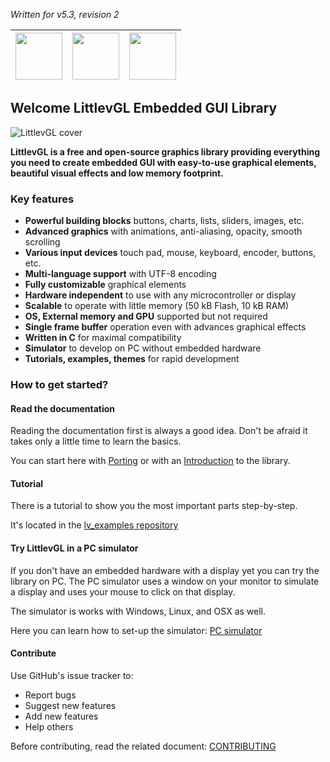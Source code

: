 *Written for v5.3, revision 2*

|[<img src="https://raw.githubusercontent.com/hjnilsson/country-flags/master/png100px/gb.png" width="75px">](http://doc.littlevgl.com/) | [<img src="https://raw.githubusercontent.com/hjnilsson/country-flags/master/png100px/es.png" width="75px">](http://doc.littlevgl.com/locale/es) | [<img src="https://raw.githubusercontent.com/hjnilsson/country-flags/master/png100px/tr.png" width="75px">](http://doc.littlevgl.com/locale/tr) |
|-----|-----|-----|

## Welcome LittlevGL Embedded GUI Library

![LittlevGL cover](https://littlevgl.com/docs/themes/lv_theme_intro.png)

**LittlevGL is a free and open-source graphics library providing everything you need to create embedded GUI with easy-to-use graphical elements, beautiful visual effects and low memory footprint.**

### Key features
* **Powerful building blocks** buttons, charts, lists, sliders, images, etc.
* **Advanced graphics** with animations, anti-aliasing, opacity, smooth scrolling
* **Various input devices** touch pad, mouse, keyboard, encoder, buttons, etc.
* **Multi-language support** with UTF-8 encoding
* **Fully customizable** graphical elements
* **Hardware independent** to use with any microcontroller or display
* **Scalable** to operate with little memory (50 kB Flash, 10 kB RAM)
* **OS, External memory and GPU** supported but not required
* **Single frame buffer** operation even with advances graphical effects
* **Written in C** for maximal compatibility
* **Simulator** to develop on PC without embedded hardware
* **Tutorials, examples, themes** for rapid development

### How to get started?

#### Read the documentation
Reading the documentation first is always a good idea. Don't be afraid it takes only a little time to learn the basics.

You can start here with [Porting](/Porting_tr) or with an [Introduction](/Objects_tr) to the library.

#### Tutorial
There is a tutorial to show you the most important parts step-by-step.

It's located in the [lv_examples repository](https://github.com/littlevgl/lv_examples)

#### Try LittlevGL in a PC simulator
If you don't have an embedded hardware with a display yet you can try the library on PC. The PC simulator uses a window on your monitor to simulate a display and uses your mouse to click on that display.

The simulator is works with Windows, Linux, and OSX as well.

Here you can learn how to set-up the simulator: [PC simulator](/PC-simulator_tr)

#### Contribute
Use GitHub's issue tracker to:
- Report bugs
- Suggest new features
- Add new features
- Help others

Before contributing, read the related document: [CONTRIBUTING](https://github.com/littlevgl/lvgl/blob/master/docs/CONTRIBUTING.md)
